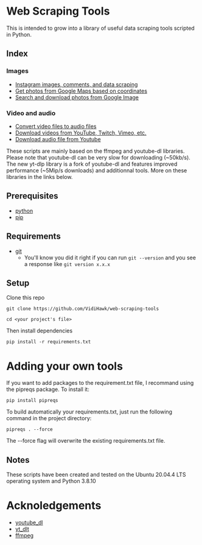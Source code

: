 # Web Scraping Tools

This is intended to grow into a library of useful data scraping tools scripted in Python.

## Index

### Images
- [Instagram images, comments, and data scraping](ig_scraper.py)
- [Get photos from Google Maps based on coordinates](googlemap_places.py)
- [Search and download photos from Google Image](google_image.py)

### Video and audio
- [Convert video files to audio files](video2audio.py)
- [Download videos from YouTube, Twitch, Vimeo, etc.](video2mp4.py)
- [Download audio file from Youtube](youtube2mp3.py)

These scripts are mainly based on the ffmpeg and youtube-dl libraries. Please note that youtube-dl can be very slow for downloading (~50kb/s). The new yt-dlp library is a fork of youtube-dl and features improved performance (~5Mip/s downloads) and additionnal tools. More on these libraries in the links below.

## Prerequisites

- [python](https://www.python.org/downloads/)
- [pip](https://pip.pypa.io/en/stable/)

## Requirements

- [git](https://git-scm.com/book/en/v2/Getting-Started-Installing-Git)
  - You'll know you did it right if you can run `git --version` and you see a response like `git version x.x.x`

## Setup

Clone this repo

`git clone https://github.com/VidiHawk/web-scraping-tools`

`cd <your project's file>`

Then install dependencies

`pip install -r requirements.txt`

# Adding your own tools

If you want to add packages to the requirement.txt file, I recommand using the pipreqs package. To install it:

`pip install pipreqs`

To build automatically your requirements.txt, just run the following command in the project directory:

`pipreqs . --force`

The --force flag will overwrite the existing requirements.txt file.

## Notes

These scripts have been created and tested on the Ubuntu 20.04.4 LTS operating system and Python 3.8.10

# Acknoledgements

- [youtube_dl](https://github.com/ytdl-org/youtube-dl/blob/master/README.md#readme)
- [yt_dlt](https://github.com/yt-dlp/yt-dlp/blob/master/README.md)
- [ffmpeg](https://ffmpeg.org/)

